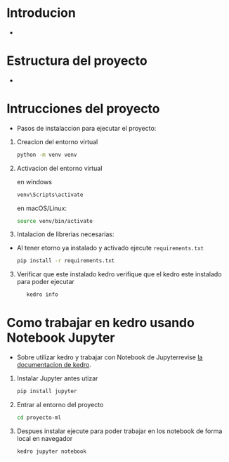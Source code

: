 # Introducion
- 

# Estructura del proyecto
-

# Intrucciones del proyecto
- Pasos de instalaccion para ejecutar el proyecto:

1. Creacion del entorno virtual
   
    ```bash
    python -m venv venv
    ```
2. Activacion del entorno virtual
   
    en windows
     ```bash
     venv\Scripts\activate
     ```
  
     en macOS/Linux:
  
     ```bash
     source venv/bin/activate
     ```
4. Intalacion de librerias necesarias:
- Al tener etorno ya instalado y activado ejecute  `requirements.txt`
    ```bash
    pip install -r requirements.txt
    ```

3. Verificar que este instalado kedro
   verifique que el kedro este instalado para poder ejecutar
    ```bash
       kedro info
    ```

# Como trabajar en kedro usando Notebook Jupyter
- Sobre utilizar kedro y trabajar con Notebook de Jupyterrevise [la documentacion de kedro](https://docs.kedro.org/en/1.0.0/tutorials/notebooks_tutorial).

  
1. Instalar Jupyter antes utizar
    ```bash
    pip install jupyter
    ```
2. Entrar al entorno del proyecto
    ```bash
    cd proyecto-ml
    ```

3. Despues  instalar  ejecute para poder trabajar en los notebook de forma local en navegador
    ```bash
    kedro jupyter notebook
    ```

   



